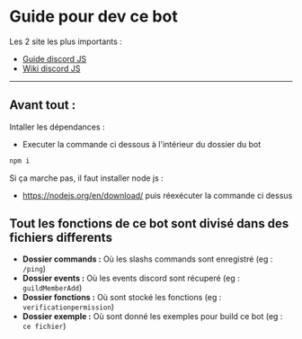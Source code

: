# Guide pour dev ce bot
Les 2 site les plus importants :
- [Guide discord JS](https://discordjs.guide/)
- [Wiki discord JS](https://discord.js.org/#/docs/discord.js/main/general/welcome)

____

## Avant tout :
Intaller les dépendances :
- Executer la commande ci dessous à l'intérieur du dossier du bot
 ```bash
 npm i 
 ```
Si ça marche pas, il faut installer node js :
- https://nodejs.org/en/download/ puis réexécuter la commande ci dessus

## Tout les fonctions de ce bot sont divisé dans des fichiers differents

- **Dossier commands :** Où les slashs commands sont enregistré (eg : `/ping`)
- **Dossier events :** Où les events discord sont récuperé (eg : `guildMemberAdd`)
- **Dossier fonctions :** Où sont stocké les fonctions (eg : `verificationpermission`)
- **Dossier exemple :** Où sont donné les exemples pour build ce bot (eg : `ce fichier`)


